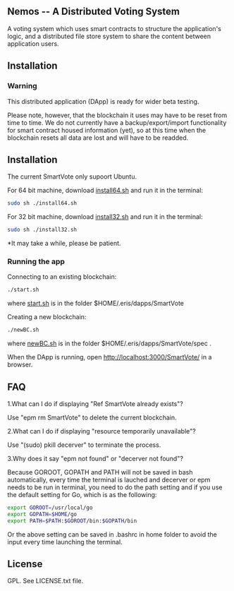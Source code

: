 ## Nemos -- A Distributed Voting System

A voting system which uses smart contracts to structure the application's logic, and a distributed file store system to share the content between application users.

## Installation

### Warning

This distributed application (DApp) is ready for wider beta testing.

Please note, however, that the blockchain it uses may have to be reset from time to time. We do not currently have a backup/export/import functionality for smart contract housed information (yet), so at this time when the blockchain resets all data are lost and will have to be readded.

## Installation
The current SmartVote only supoort Ubuntu.

For 64 bit machine, download [install64.sh](https://github.com/E-Movement/SmartVote/blob/master/install64.sh) and run it in the terminal:

```bash
sudo sh ./install64.sh
```

For 32 bit machine, download [install32.sh](https://github.com/E-Movement/SmartVote/blob/master/install32.sh) and run it in the terminal:

```bash
sudo sh ./install32.sh
```

*It may take a while, please be patient.

### Running the app

Connecting to an existing blockchain:

```bash
./start.sh
```

where [start.sh](https://github.com/E-Movement/SmartVote/blob/master/start.sh) is in the folder $HOME/.eris/dapps/SmartVote

Creating a new blockchain:

```bash
./newBC.sh
```

where [newBC.sh](https://github.com/E-Movement/SmartVote/blob/master/spec/newBC.sh) is in the folder $HOME/.eris/dapps/SmartVote/spec .

When the DApp is running, open [http://localhost:3000/SmartVote/](http://localhost:3000/SmartVote/) in a browser.

## FAQ

1.What can I do if displaying "Ref SmartVote already exists"?

Use "epm rm SmartVote" to delete the current blockchain.

2.What can I do if displaying "resource temporarily unavailable"?

Use "(sudo) pkill decerver" to terminate the process.

3.Why does it say "epm not found" or "decerver not found"?

Because GOROOT, GOPATH and PATH will not be saved in bash automatically, every time the terminal is lauched and decerver or epm needs to be run in terminal, you need to do the path setting and if you use the default setting for Go, which is as the following:

```bash
export GOROOT=/usr/local/go
export GOPATH=$HOME/go
export PATH=$PATH:$GOROOT/bin:$GOPATH/bin
```

Or the above setting can be saved in .bashrc in home folder to avoid the input every time launching the terminal.

## License

GPL. See LICENSE.txt file.
